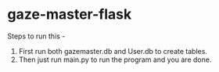 # gaze-master-flask
Steps to run this -
1. First run both gazemaster.db and User.db to create tables.
2. Then just run main.py to run the program and you are done.


